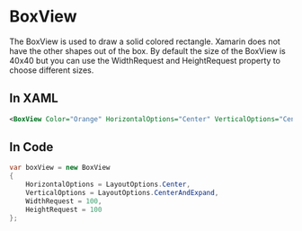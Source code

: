 # BoxView

The BoxView is used to draw a solid colored rectangle. Xamarin does not have the other shapes out of the box. By default the size of the BoxView is 40x40 but you can use the WidthRequest and HeightRequest property to choose different sizes.

## In XAML

```xml
<BoxView Color="Orange" HorizontalOptions="Center" VerticalOptions="Center" />
```

## In Code

```csharp
var boxView = new BoxView
{
    HorizontalOptions = LayoutOptions.Center,
    VerticalOptions = LayoutOptions.CenterAndExpand,
    WidthRequest = 100,
    HeightRequest = 100                    
};
```